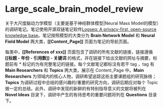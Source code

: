 # Large_scale_brain_model_review

关于大尺度脑动力学模型（主要是基于神经群体模型|Neural Mass Model的模型）的调研笔记。笔记使用开源双链笔记软件[Logseq: A privacy-first, open-source knowledge base](https://logseq.com/)。笔记按照模型的大类分为 **Brain Network Model** 和 **Neural Field Model** 两大类，**[[Content_Page]]** 页面为笔记的导航页面。

每类中，**[[References of xxx]]** 页面包含了调研的所有文献的链接，链接遵循 **[[标题 - 年份 - 引用数]]  - 关键词** 的格式，并在链接下给出文献的网址与摘要，标题前有 * 标记的为有完整笔记的链接。每个文献笔记都标注有若干 tag  ，tag 有 **Main Researchers** 和 **Topics** 两大类，展示在 Content_Page 中。**Main Researchers** 为领域内的核心人物，调研希望追踪这些主要课题组的研究脉络；**Topics** 为调研过程中总结的感兴趣的/重要的研究方向，调研后期应对每个 Topic 做一定的总结。此外，调研中发现的新鲜的有特别指导意义的文献将被列在 **Novel Ideas** 目录下，调研中产生的有待思考的重要问题将列在 **Questions** 目录下。



​	

